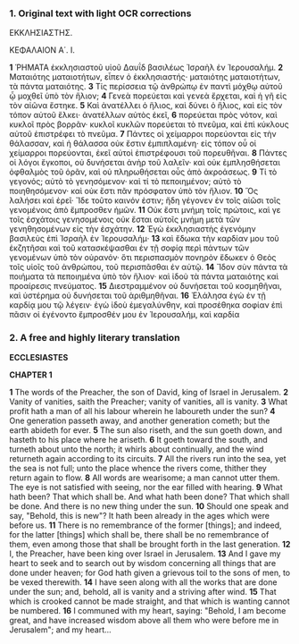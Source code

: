 ### 1. Original text with light OCR corrections

ΕΚΚΛΗΣΙΑΣΤΗΣ.

ΚΕΦΑΛΑΙΟΝ Α΄. Ι.

**1** ῬΗΜΑΤΑ ἐκκλησιαστοῦ υἱοῦ Δαυΐδ βασιλέως Ἰσραὴλ ἐν
    Ἱερουσαλήμ.
**2** Ματαιότης ματαιοτήτων, εἶπεν ὁ ἐκκλησιαστής· ματαιότης
    ματαιοτήτων, τὰ πάντα ματαιότης.
**3** Τίς περίσσεια τῷ ἀνθρώπῳ ἐν παντὶ μόχθῳ αὐτοῦ ᾧ μοχθεῖ
    ὑπὸ τὸν ἥλιον;
**4** Γενεὰ πορεύεται καὶ γενεὰ ἔρχεται, καὶ ἡ γῆ εἰς τὸν αἰῶνα
    ἔστηκε.
**5** Καὶ ἀνατέλλει ὁ ἥλιος, καὶ δύνει ὁ ἥλιος, καὶ εἰς τὸν τόπον αὑτοῦ
    ἕλκει· ἀνατέλλων αὐτὸς ἐκεῖ,
**6** πορεύεται πρὸς νότον, καὶ κυκλοῖ πρὸς βορρᾶν· κυκλοῖ κυκλῶν
    πορεύεται τὸ πνεῦμα, καὶ ἐπὶ κύκλους αὑτοῦ ἐπιστρέφει τὸ πνεῦμα.
**7** Πάντες οἱ χείμαρροι πορεύονται εἰς τὴν θάλασσαν, καὶ ἡ θάλασσα
    οὐκ ἔστιν ἐμπιπλαμένη· εἰς τόπον οὗ οἱ χείμαρροι πορεύονται,
    ἐκεῖ αὐτοὶ ἐπιστρέφουσι τοῦ πορευθῆναι.
**8** Πάντες οἱ λόγοι ἔγκοποι, οὐ δυνήσεται ἀνὴρ τοῦ λαλεῖν· καὶ
    οὐκ ἐμπλησθήσεται ὀφθαλμὸς τοῦ ὁρᾶν, καὶ οὐ πληρωθήσεται οὖς
    ἀπὸ ἀκροάσεως.
**9** Τί τὸ γεγονός; αὐτὸ τὸ γενησόμενον· καὶ τί τὸ πεποιημένον;
    αὐτὸ τὸ ποιηθησόμενον· καὶ οὐκ ἔστι πᾶν πρόσφατον ὑπὸ τὸν ἥλιον.
**10** Ὃς λαλήσει καὶ ἐρεῖ· Ἴδε τοῦτο καινόν ἐστιν; ἤδη γέγονεν ἐν
    τοῖς αἰῶσι τοῖς γενομένοις ἀπὸ ἔμπροσθεν ἡμῶν.
**11** Οὐκ ἔστι μνήμη τοῖς πρώτοις, καὶ γε τοῖς ἐσχάτοις γενησομένοις
    οὐκ ἔσται αὐτοῖς μνήμη μετὰ τῶν γενηθησομένων εἰς τὴν ἐσχάτην.
**12** Ἐγὼ ἐκκλησιαστὴς ἐγενόμην βασιλεὺς ἐπὶ Ἰσραὴλ ἐν Ἱερουσαλήμ·
**13** καὶ ἔδωκα τὴν καρδίαν μου τοῦ ἐκζητῆσαι καὶ τοῦ κατασκέψασθαι
    ἐν τῇ σοφίᾳ περὶ πάντων τῶν γενομένων ὑπὸ τὸν οὐρανόν· ὅτι
    περισπασμὸν πονηρὸν ἔδωκεν ὁ Θεὸς τοῖς υἱοῖς τοῦ ἀνθρώπου,
    τοῦ περισπᾶσθαι ἐν αὐτῷ.
**14** Ἴδον σὺν πάντα τὰ ποιήματα τὰ πεποιημένα ὑπὸ τὸν ἥλιον·
    καὶ ἰδοὺ τὰ πάντα ματαιότης καὶ προαίρεσις πνεύματος.
**15** Διεστραμμένον οὐ δυνήσεται τοῦ κοσμηθῆναι, καὶ ὑστέρημα
    οὐ δυνήσεται τοῦ ἀριθμηθῆναι.
**16** Ἐλάλησα ἐγὼ ἐν τῇ καρδίᾳ μου τῷ λέγειν· ἐγὼ ἰδοὺ ἐμεγαλύνθην,
    καὶ προσέθηκα σοφίαν ἐπὶ πᾶσιν οἱ ἐγένοντο ἔμπροσθέν μου ἐν
    Ἱερουσαλήμ, καὶ καρδία

### 2. A free and highly literary translation

**ECCLESIASTES**

**CHAPTER 1**

**1** The words of the Preacher, the son of David,
    king of Israel in Jerusalem.
**2** Vanity of vanities, saith the Preacher;
    vanity of vanities, all is vanity.
**3** What profit hath a man of all his labour
    wherein he laboureth under the sun?
**4** One generation passeth away, and another generation cometh;
    but the earth abideth for ever.
**5** The sun also riseth, and the sun goeth down,
    and hasteth to his place where he ariseth.
**6** It goeth toward the south, and turneth about unto the north;
    it whirls about continually, and the wind returneth again according to its circuits.
**7** All the rivers run into the sea, yet the sea is not full;
    unto the place whence the rivers come, thither they return again to flow.
**8** All words are wearisome; a man cannot utter them.
    The eye is not satisfied with seeing, nor the ear filled with hearing.
**9** What hath been? That which shall be.
    And what hath been done? That which shall be done.
    And there is no new thing under the sun.
**10** Should one speak and say, "Behold, this is new"?
    It hath been already in the ages which were before us.
**11** There is no remembrance of the former [things];
    and indeed, for the latter [things] which shall be,
    there shall be no remembrance of them,
    even among those that shall be brought forth in the last generation.
**12** I, the Preacher, have been king over Israel in Jerusalem.
**13** And I gave my heart to seek and to search out by wisdom
    concerning all things that are done under heaven;
    for God hath given a grievous toil to the sons of men,
    to be vexed therewith.
**14** I have seen along with all the works that are done under the sun;
    and, behold, all is vanity and a striving after wind.
**15** That which is crooked cannot be made straight,
    and that which is wanting cannot be numbered.
**16** I communed with my heart, saying:
    "Behold, I am become great, and have increased wisdom
    above all them who were before me in Jerusalem"; and my heart...